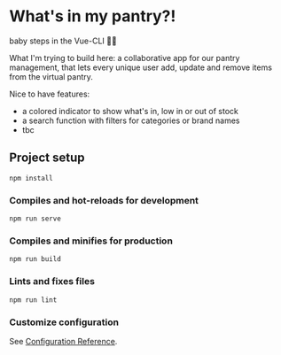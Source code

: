 # What's in my pantry?!

baby steps in the Vue-CLI 🙇‍♀️

What I'm trying to build here: a collaborative app for our pantry management, that lets every unique user add, update and remove items from the virtual pantry.

Nice to have features:

- a colored indicator to show what's in, low in or out of stock
- a search function with filters for categories or brand names
- tbc

## Project setup

```
npm install
```

### Compiles and hot-reloads for development

```
npm run serve
```

### Compiles and minifies for production

```
npm run build
```

### Lints and fixes files

```
npm run lint
```

### Customize configuration

See [Configuration Reference](https://cli.vuejs.org/config/).
